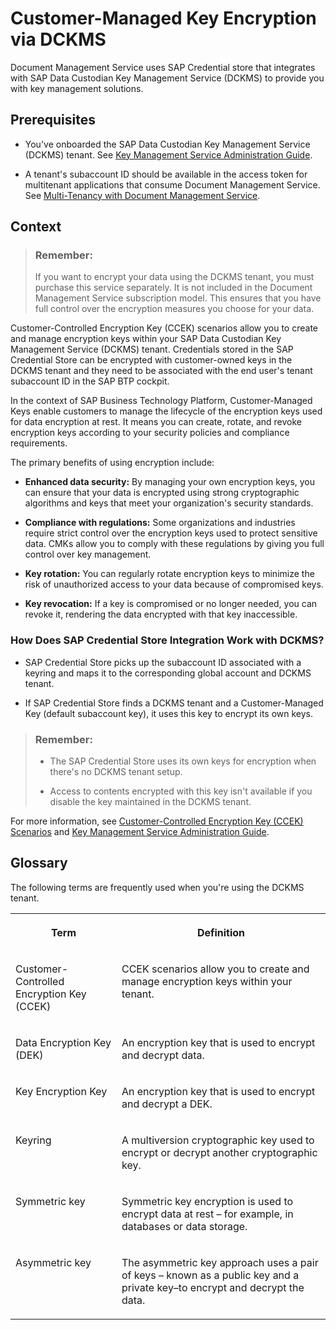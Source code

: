 <!-- loio235a59b9549b490bbc1908e985abf954 -->

# Customer-Managed Key Encryption via DCKMS

Document Management Service uses SAP Credential store that integrates with SAP Data Custodian Key Management Service \(DCKMS\) to provide you with key management solutions.



<a name="loio235a59b9549b490bbc1908e985abf954__section_dmh_c2s_sxb"/>

## Prerequisites

-   You've onboarded the SAP Data Custodian Key Management Service \(DCKMS\) tenant. See [Key Management Service Administration Guide](https://help.sap.com/docs/sap-data-custodian/key-management-service/administration?locale=en-US).

-   A tenant's subaccount ID should be available in the access token for multitenant applications that consume Document Management Service. See [Multi-Tenancy with Document Management Service](../integration-option-guide/multi-tenancy-with-document-management-service-0f6dd1b.md).



<a name="loio235a59b9549b490bbc1908e985abf954__section_krw_5rw_pxb"/>

## Context

> ### Remember:  
> If you want to encrypt your data using the DCKMS tenant, you must purchase this service separately. It is not included in the Document Management Service subscription model. This ensures that you have full control over the encryption measures you choose for your data.

Customer-Controlled Encryption Key \(CCEK\) scenarios allow you to create and manage encryption keys within your SAP Data Custodian Key Management Service \(DCKMS\) tenant. Credentials stored in the SAP Credential Store can be encrypted with customer-owned keys in the DCKMS tenant and they need to be associated with the end user's tenant subaccount ID in the SAP BTP cockpit.

In the context of SAP Business Technology Platform, Customer-Managed Keys enable customers to manage the lifecycle of the encryption keys used for data encryption at rest. It means you can create, rotate, and revoke encryption keys according to your security policies and compliance requirements.

The primary benefits of using encryption include:

-   **Enhanced data security:** By managing your own encryption keys, you can ensure that your data is encrypted using strong cryptographic algorithms and keys that meet your organization's security standards.

-   **Compliance with regulations:** Some organizations and industries require strict control over the encryption keys used to protect sensitive data. CMKs allow you to comply with these regulations by giving you full control over key management.

-   **Key rotation:** You can regularly rotate encryption keys to minimize the risk of unauthorized access to your data because of compromised keys.

-   **Key revocation:** If a key is compromised or no longer needed, you can revoke it, rendering the data encrypted with that key inaccessible.




### How Does SAP Credential Store Integration Work with DCKMS?

-   SAP Credential Store picks up the subaccount ID associated with a keyring and maps it to the corresponding global account and DCKMS tenant.

-   If SAP Credential Store finds a DCKMS tenant and a Customer-Managed Key \(default subaccount key\), it uses this key to encrypt its own keys.


> ### Remember:  
> -   The SAP Credential Store uses its own keys for encryption when there's no DCKMS tenant setup.
> 
> -   Access to contents encrypted with this key isn't available if you disable the key maintained in the DCKMS tenant.

For more information, see [Customer-Controlled Encryption Key \(CCEK\) Scenarios](https://help.sap.com/docs/SAP_DATA_CUSTODIAN/538dde61cf134c89bda1c31100a6c0e1/02cbd1eb01f247828adeafb84a8e2f65.html) and [Key Management Service Administration Guide](https://help.sap.com/docs/sap-data-custodian/help-guide/key-management-service-administration-guide?version=2303).



<a name="loio235a59b9549b490bbc1908e985abf954__section_r1q_42s_sxb"/>

## Glossary

The following terms are frequently used when you're using the DCKMS tenant.


<table>
<tr>
<th valign="top">

Term

</th>
<th valign="top">

Definition

</th>
</tr>
<tr>
<td valign="top">

Customer-Controlled Encryption Key \(CCEK\)

</td>
<td valign="top">

CCEK scenarios allow you to create and manage encryption keys within your tenant.

</td>
</tr>
<tr>
<td valign="top">

Data Encryption Key \(DEK\)

</td>
<td valign="top">

An encryption key that is used to encrypt and decrypt data.

</td>
</tr>
<tr>
<td valign="top">

Key Encryption Key

</td>
<td valign="top">

An encryption key that is used to encrypt and decrypt a DEK.

</td>
</tr>
<tr>
<td valign="top">

Keyring

</td>
<td valign="top">

A multiversion cryptographic key used to encrypt or decrypt another cryptographic key.

</td>
</tr>
<tr>
<td valign="top">

Symmetric key

</td>
<td valign="top">

Symmetric key encryption is used to encrypt data at rest – for example, in databases or data storage.

</td>
</tr>
<tr>
<td valign="top">

Asymmetric key

</td>
<td valign="top">

The asymmetric key approach uses a pair of keys – known as a public key and a private key–to encrypt and decrypt the data.

</td>
</tr>
</table>

